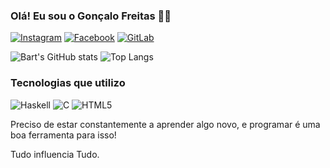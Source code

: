
### Olá! Eu sou o Gonçalo Freitas 🤙🏾

[![Instagram](https://img.shields.io/badge/Instagram-E4405F?style=for-the-badge&logo=instagram&logoColor=white)](https://www.instagram.com/gsalo_/)
[![Facebook](https://img.shields.io/badge/Facebook-1877F2?style=for-the-badge&logo=facebook&logoColor=white)](https://www.facebook.com/goncalo.freitas.7568/)
[![GitLab](https://img.shields.io/badge/GitLab-330F63?style=for-the-badge&logo=gitlab&logoColor=white)](https://gitlab.com/bart115)

![Bart's GitHub stats](https://github-readme-stats.vercel.app/api?username=bart115&show_icons=true&theme=radical)
![Top Langs](https://github-readme-stats.vercel.app/api/top-langs/?username=bart115&layout=compact)

### Tecnologias que utilizo 
![Haskell](https://img.shields.io/badge/Haskell-5e5086?style=for-the-badge&logo=haskell&logoColor=white)
![C](https://img.shields.io/badge/c-%2300599C.svg?style=for-the-badge&logo=c&logoColor=white)
![HTML5](https://img.shields.io/badge/html5-%23E34F26.svg?style=for-the-badge&logo=html5&logoColor=white)

Preciso de estar constantemente a aprender algo novo, e programar é uma boa ferramenta para isso!

Tudo influencia Tudo.

